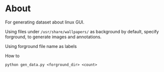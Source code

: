 
# About
For generating dataset about linux GUI.

Using files under `/usr/share/wallpapers/` as background by default, specify forground, to generate images and annotations.

Using forground file name as labels

How to
```
python gen_data.py <forground_dir> <count>
```
